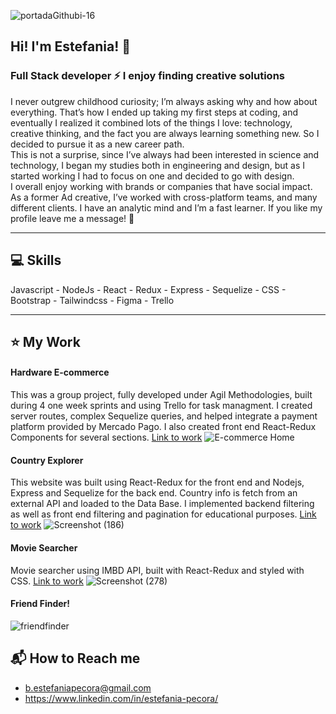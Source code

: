 


![portadaGithubi-16](https://user-images.githubusercontent.com/77625247/127816974-77e972c5-8145-479b-8e41-b8f005ef24af.jpg)
## Hi! I'm Estefania! :rocket:

### Full Stack developer :zap: I enjoy finding creative solutions
I never outgrew childhood curiosity; I’m always asking why and how about everything. That’s how I ended up taking my first steps at coding, and eventually I realized it combined lots of the things I love: technology, creative thinking, and the fact you are always learning something new. So I decided to pursue it as a new career path.<br/>
This is not a surprise, since I’ve always had been interested in science and technology, I began my studies both in engineering and design, but as I started working I had to focus on one and decided to go with design.<br/>
I overall enjoy working with brands or companies that have social impact. As a former Ad creative, I’ve worked with cross-platform teams, and many different clients. I have an analytic mind and I’m a fast learner. If you like my profile leave me a message!  

- - -
## :computer: Skills
Javascript - NodeJs - React - Redux - Express - Sequelize - CSS - Bootstrap - Tailwindcss - Figma - Trello
- - -
## :star: My Work

#### Hardware E-commerce
This was a group project, fully developed under Agil Methodologies, built during 4 one week sprints and using Trello for task managment. I created server routes, complex Sequelize queries, and helped integrate a payment platform provided by Mercado Pago. I also created front end React-Redux  Components for several sections. 
[Link to work](https://e-commerce-copy.vercel.app)
![E-commerce Home](https://user-images.githubusercontent.com/77625247/127784466-a965fbc8-ff72-41ba-a93c-d49238223763.png)

#### Country Explorer
This website was built using React-Redux for the front end and Nodejs, Express and Sequelize for the back end. Country info is fetch from an external API and loaded to the Data Base. I implemented backend filtering as well as front end filtering and pagination for educational purposes.
[Link to work](https://github.com/estePecora/Countries-App)
![Screenshot (186)](https://user-images.githubusercontent.com/77625247/127819295-ca797760-1a70-4403-adfa-16100c5e5c74.png)

#### Movie Searcher
Movie searcher using IMBD API, built with React-Redux and styled with CSS.
[Link to work](https://github.com/estePecora/MovieSearcher)
![Screenshot (278)](https://user-images.githubusercontent.com/77625247/127820564-0d240195-3a47-4342-84c1-8fa983adf68d.png)


#### Friend Finder!
![friendfinder](https://user-images.githubusercontent.com/77625247/127820677-0ac2ab6e-8ebe-49f1-acd5-af3e85aadab8.jpg)



## :mailbox_with_mail: How to Reach me
- b.estefaniapecora@gmail.com
- https://www.linkedin.com/in/estefania-pecora/






